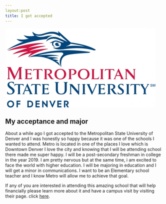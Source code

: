 ```yaml
---
layout:post
title: I got accepted
---
```


![metros](/images/metros.jpg)

## My acceptance and major

About a while ago I got accepted to the Metropolitan State University of Denver and I was honestly so happy because it was one of the schools I wanted to attend. Metro is located in one of the places I love which is Downtown Denver I love the city and knowing that I will be attending school there made me super happy. I will be a post-secondary freshman in college in the year 2019. I am pretty nervous but at the same time, i am excited to face the world with higher education. I will be majoring in education and I will get a minor in communications. I want to be an Elementary school teacher and I know Metro will allow me to achieve that goal.

If any of you are interested in attending this amazing school that will help financially please learn more about it and have a campus visit by visiting their page. click
[here](https://msudenver.edu/).
